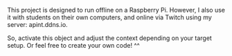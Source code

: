This project is designed to run offline on a Raspberry Pi.
However, I also use it with students on their own computers,
and online via Twitch using my server: apint.ddns.io.

So, activate this object and adjust the context depending on your target setup.
Or feel free to create your own code! ^^